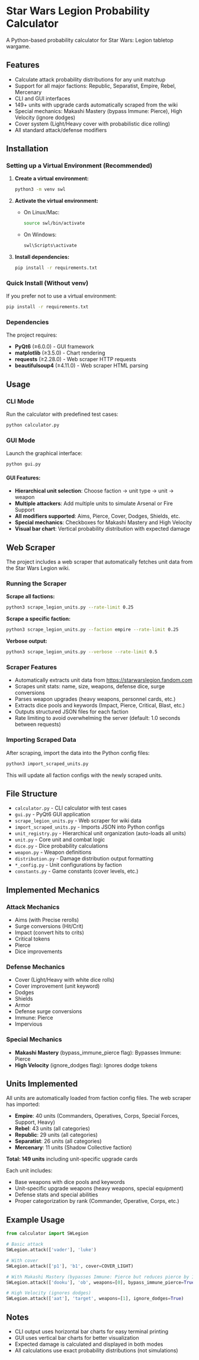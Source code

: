 # Star Wars Legion Probability Calculator

A Python-based probability calculator for Star Wars: Legion tabletop wargame.

## Features

- Calculate attack probability distributions for any unit matchup
- Support for all major factions: Republic, Separatist, Empire, Rebel, Mercenary
- CLI and GUI interfaces
- 149+ units with upgrade cards automatically scraped from the wiki
- Special mechanics: Makashi Mastery (bypass Immune: Pierce), High Velocity (ignore dodges)
- Cover system (Light/Heavy cover with probabilistic dice rolling)
- All standard attack/defense modifiers

## Installation

### Setting up a Virtual Environment (Recommended)

1. **Create a virtual environment:**
   ```bash
   python3 -m venv swl
   ```

2. **Activate the virtual environment:**
   - On Linux/Mac:
     ```bash
     source swl/bin/activate
     ```
   - On Windows:
     ```bash
     swl\Scripts\activate
     ```

3. **Install dependencies:**
   ```bash
   pip install -r requirements.txt
   ```

### Quick Install (Without venv)

If you prefer not to use a virtual environment:
```bash
pip install -r requirements.txt
```

### Dependencies

The project requires:
- **PyQt6** (≥6.0.0) - GUI framework
- **matplotlib** (≥3.5.0) - Chart rendering
- **requests** (≥2.28.0) - Web scraper HTTP requests
- **beautifulsoup4** (≥4.11.0) - Web scraper HTML parsing

## Usage

### CLI Mode
Run the calculator with predefined test cases:
```bash
python calculator.py
```

### GUI Mode
Launch the graphical interface:
```bash
python gui.py
```

#### GUI Features:
- **Hierarchical unit selection**: Choose faction → unit type → unit → weapon
- **Multiple attackers**: Add multiple units to simulate Arsenal or Fire Support
- **All modifiers supported**: Aims, Pierce, Cover, Dodges, Shields, etc.
- **Special mechanics**: Checkboxes for Makashi Mastery and High Velocity
- **Visual bar chart**: Vertical probability distribution with expected damage

## Web Scraper

The project includes a web scraper that automatically fetches unit data from the Star Wars Legion wiki.

### Running the Scraper

**Scrape all factions:**
```bash
python3 scrape_legion_units.py --rate-limit 0.25
```

**Scrape a specific faction:**
```bash
python3 scrape_legion_units.py --faction empire --rate-limit 0.25
```

**Verbose output:**
```bash
python3 scrape_legion_units.py --verbose --rate-limit 0.5
```

### Scraper Features

- Automatically extracts unit data from https://starwarslegion.fandom.com
- Scrapes unit stats: name, size, weapons, defense dice, surge conversions
- Parses weapon upgrades (heavy weapons, personnel cards, etc.)
- Extracts dice pools and keywords (Impact, Pierce, Critical, Blast, etc.)
- Outputs structured JSON files for each faction
- Rate limiting to avoid overwhelming the server (default: 1.0 seconds between requests)

### Importing Scraped Data

After scraping, import the data into the Python config files:
```bash
python3 import_scraped_units.py
```

This will update all faction configs with the newly scraped units.

## File Structure

- `calculator.py` - CLI calculator with test cases
- `gui.py` - PyQt6 GUI application
- `scrape_legion_units.py` - Web scraper for wiki data
- `import_scraped_units.py` - Imports JSON into Python configs
- `unit_registry.py` - Hierarchical unit organization (auto-loads all units)
- `unit.py` - Core unit and combat logic
- `dice.py` - Dice probability calculations
- `weapon.py` - Weapon definitions
- `distribution.py` - Damage distribution output formatting
- `*_config.py` - Unit configurations by faction
- `constants.py` - Game constants (cover levels, etc.)

## Implemented Mechanics

### Attack Mechanics
- Aims (with Precise rerolls)
- Surge conversions (Hit/Crit)
- Impact (convert hits to crits)
- Critical tokens
- Pierce
- Dice improvements

### Defense Mechanics
- Cover (Light/Heavy with white dice rolls)
- Cover improvement (unit keyword)
- Dodges
- Shields
- Armor
- Defense surge conversions
- Immune: Pierce
- Impervious

### Special Mechanics
- **Makashi Mastery** (bypass_immune_pierce flag): Bypasses Immune: Pierce
- **High Velocity** (ignore_dodges flag): Ignores dodge tokens

## Units Implemented

All units are automatically loaded from faction config files. The web scraper has imported:

- **Empire**: 40 units (Commanders, Operatives, Corps, Special Forces, Support, Heavy)
- **Rebel**: 43 units (all categories)
- **Republic**: 29 units (all categories)
- **Separatist**: 26 units (all categories)
- **Mercenary**: 11 units (Shadow Collective faction)

**Total: 149 units** including unit-specific upgrade cards

Each unit includes:
- Base weapons with dice pools and keywords
- Unit-specific upgrade weapons (heavy weapons, special equipment)
- Defense stats and special abilities
- Proper categorization by rank (Commander, Operative, Corps, etc.)

## Example Usage

```python
from calculator import SWLegion

# Basic attack
SWLegion.attack(['vader'], 'luke')

# With cover
SWLegion.attack(['p1'], 'b1', cover=COVER_LIGHT)

# With Makashi Mastery (bypasses Immune: Pierce but reduces pierce by 1)
SWLegion.attack(['dooku'], 'ob', weapons=[0], bypass_immune_pierce=True, pierce=-1)

# High Velocity (ignores dodges)
SWLegion.attack(['aat'], 'target', weapons=[1], ignore_dodges=True)
```

## Notes

- CLI output uses horizontal bar charts for easy terminal printing
- GUI uses vertical bar charts for better visualization
- Expected damage is calculated and displayed in both modes
- All calculations use exact probability distributions (not simulations)
